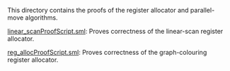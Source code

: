 This directory contains the proofs of the register allocator and
parallel-move algorithms.

[linear_scanProofScript.sml](linear_scanProofScript.sml):
Proves correctness of the linear-scan register allocator.

[reg_allocProofScript.sml](reg_allocProofScript.sml):
Proves correctness of the graph-colouring register allocator.
